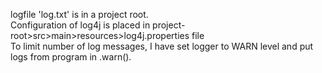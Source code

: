 logfile 'log.txt' is in a project root.  
Configuration of log4j is placed in project-root>src>main>resources>log4j.properties file  
To limit number of log messages, I have set logger to WARN level and put logs from program in .warn().
